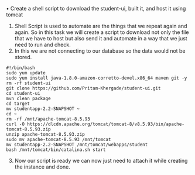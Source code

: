 •	Create a shell script to download the student-ui, built it, and host it using tomcat

1.	Shell Script is used to automate are the things that we repeat again and again. So in this task we will create a script to download not only the file that we have to host but also send it and automate in a way that we just need to run and check.
2.	In this we are not connecting to our database so the data would not be stored.
```
#!/bin/bash
sudo yum update
sudo yum install java-1.8.0-amazon-corretto-devel.x86_64 maven git -y
rm -rf student-ui
git clone https://github.com/Pritam-Khergade/student-ui.git
cd student-ui
mvn clean package
cd target
mv studentapp-2.2-SNAPSHOT ~
cd ~
rm -rf /mnt/apache-tomcat-8.5.93
curl -O https://dlcdn.apache.org/tomcat/tomcat-8/v8.5.93/bin/apache-tomcat-8.5.93.zip
unzip apache-tomcat-8.5.93.zip
sudo mv apache-tomcat-8.5.93 /mnt/tomcat
mv studentapp-2.2-SNAPSHOT /mnt/tomcat/webapps/student
bash /mnt/tomcat/bin/catalina.sh start
```
3.	Now our script is ready we can now just need to attach it while creating the instance and done.
